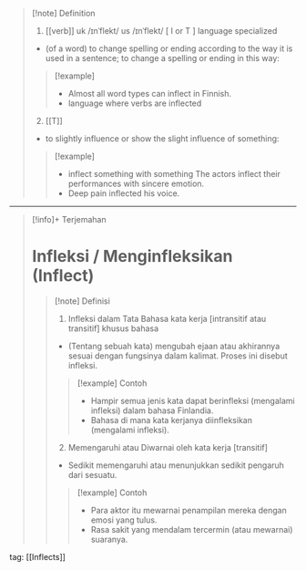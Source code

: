 >[!note] Definition
>1. [[verb]]
uk  /ɪnˈflekt/ us  /ɪnˈflekt/
[ I or T ]   language   specialized
>- (of a word) to change spelling or ending according to the way it is used in a sentence; to change a spelling or ending in this way:
> > [!example] 
> > - Almost all word types can inflect in Finnish.
> > - language where verbs are inflected
> 2. [[T]]
>- to slightly influence or show the slight influence of something:
> > [!example] 
> > - inflect something with something The actors inflect their performances with sincere emotion.
> > - Deep pain inflected his voice.

---

>[!info]+ Terjemahan
> # Infleksi / Menginfleksikan (Inflect)
> > [!note] Definisi
> > 1. Infleksi dalam Tata Bahasa
>kata kerja [intransitif atau transitif] khusus bahasa
> > - (Tentang sebuah kata) mengubah ejaan atau akhirannya sesuai dengan fungsinya dalam kalimat. Proses ini disebut infleksi.
> > > [!example] Contoh
> > > - Hampir semua jenis kata dapat berinfleksi (mengalami infleksi) dalam bahasa Finlandia.
> > > - Bahasa di mana kata kerjanya diinfleksikan (mengalami infleksi).
> > 2. Memengaruhi atau Diwarnai oleh
>kata kerja [transitif]
> > - Sedikit memengaruhi atau menunjukkan sedikit pengaruh dari sesuatu.
> > > [!example] Contoh
> > > - Para aktor itu mewarnai penampilan mereka dengan emosi yang tulus.
> > > - Rasa sakit yang mendalam tercermin (atau mewarnai) suaranya.

tag: [[Inflects]]